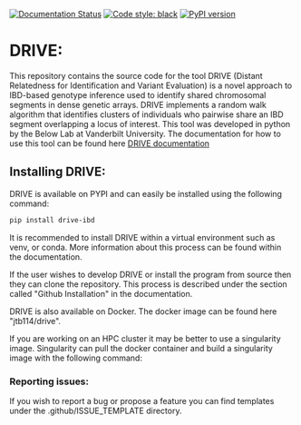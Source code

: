 [![Documentation Status](https://readthedocs.org/projects/drive-ibd/badge/?version=latest)](https://drive-ibd.readthedocs.io/en/latest/?badge=latest)
[![Code style: black](https://img.shields.io/badge/code%20style-black-000000.svg)](https://github.com/psf/black)
[![PyPI version](https://badge.fury.io/py/drive-ibd.svg)](https://badge.fury.io/py/drive-ibd)

# DRIVE:

This repository contains the source code for the tool DRIVE (Distant Relatedness for Identification and Variant Evaluation) is a novel approach to IBD-based genotype inference used to identify shared chromosomal segments in dense genetic arrays. DRIVE implements a random walk algorithm that identifies clusters of individuals who pairwise share an IBD segment overlapping a locus of interest. This tool was developed in python by the Below Lab at Vanderbilt University. The documentation for how to use this tool can be found here [DRIVE documentation](https://drive-ibd.readthedocs.io/en/latest/)

## Installing DRIVE:
DRIVE is available on PYPI and can easily be installed using the following command:

```bash
pip install drive-ibd
```
It is recommended to install DRIVE within a virtual environment such as venv, or conda. More information about this process can be found within the documentation.

If the user wishes to develop DRIVE or install the program from source then they can clone the repository. This process is described under the section called "Github Installation" in the documentation.

DRIVE is also available on Docker. The docker image can be found here "jtb114/drive".

If you are working on an HPC cluster it may be better to use a singularity image. Singularity can pull the docker container and build a singularity image with the following command:

### Reporting issues:
If you wish to report a bug or propose a feature you can find templates under the .github/ISSUE_TEMPLATE directory.

